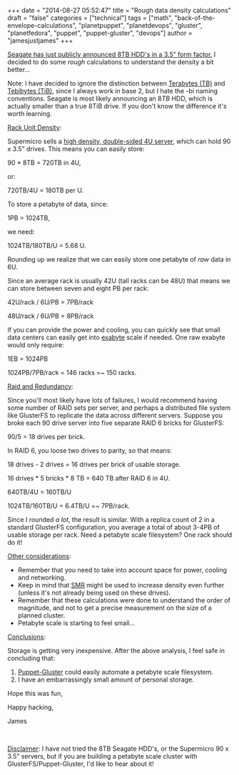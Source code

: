 +++
date = "2014-08-27 05:52:47"
title = "Rough data density calculations"
draft = "false"
categories = ["technical"]
tags = ["math", "back-of-the-envelope-calculations", "planetpuppet", "planetdevops", "gluster", "planetfedora", "puppet", "puppet-gluster", "devops"]
author = "jamesjustjames"
+++

<a href="https://hardware.slashdot.org/story/14/08/26/2325203/seagate-ships-first-8-terabyte-hard-drive">Seagate has just publicly announced 8TB HDD's in a 3.5" form factor.</a> I decided to do some <em>rough</em> calculations to understand the density a bit better...

Note: I have decided to ignore the distinction between <a href="https://en.wikipedia.org/wiki/Terabyte">Terabytes (TB)</a> and <a href="https://en.wikipedia.org/wiki/Tebibyte">Tebibytes (TiB)</a>, since I always work in base 2, but I hate the -bi naming conventions. Seagate is most likely announcing an 8<em>TB</em> HDD, which is actually smaller than a true 8TiB drive. If you don't know the difference it's worth learning.

<span style="text-decoration:underline;">Rack Unit Density</span>:

Supermicro sells a <a href="http://www.supermicro.com/products/chassis/4U/847/SC847DE26-R2K02JBOD.cfm">high density, double-sided 4U server</a>, which can hold 90 x 3.5" drives. This means you can easily store:

90 * 8TB = 720TB in 4U,

or:

720TB/4U = 180TB per U.

To store a petabyte of data, since:

1PB = 1024TB,

we need:

1024TB/180TB/U = 5.68 U.

Rounding up we realize that we can easily store one petabyte of <em>raw</em> data in 6U.

Since an average rack is usually 42U (tall racks can be 48U) that means we can store between seven and eight PB per rack:

42U/rack / 6U/PB = 7PB/rack

48U/rack / 6U/PB = 8PB/rack

If you can provide the power and cooling, you can quickly see that small data centers can easily get into <a href="https://en.wikipedia.org/wiki/Exabyte">exabyte</a> scale if needed. One raw exabyte would only require:

1EB = 1024PB

1024PB/7PB/rack = 146 racks =~ 150 racks.

<span style="text-decoration:underline;">Raid and Redundancy</span>:

Since you'll most likely have lots of failures, I would recommend having some number of RAID sets per server, and perhaps a distributed file system like GlusterFS to replicate the data across different servers. Suppose you broke each 90 drive server into five separate RAID 6 bricks for GlusterFS:

90/5 = 18 drives per brick.

In RAID 6, you loose two drives to parity, so that means:

18 drives - 2 drives = 16 drives per brick of usable storage.

16 drives * 5 bricks * 8 TB = 640 TB after RAID 6 in 4U.

640TB/4U = 160TB/U

1024TB/160TB/U = 6.4TB/U =~ 7PB/rack.

Since I rounded <em>a lot</em>, the result is similar. With a replica count of 2 in a standard GlusterFS configuration, you average a total of about 3-4PB of usable storage per rack. Need a petabyte scale filesystem? One rack should do it!

<span style="text-decoration:underline;">Other considerations</span>:
<ul>
	<li>Remember that you need to take into account space for power, cooling and networking.</li>
	<li>Keep in mind that <a href="https://en.wikipedia.org/wiki/Shingled_magnetic_recording">SMR</a> might be used to increase density even further (unless it's not already being used on these drives).</li>
	<li>Remember that these calculations were done to understand the order of magnitude, and not to get a precise measurement on the size of a planned cluster.</li>
	<li>Petabyte scale is starting to feel small...</li>
</ul>
<span style="text-decoration:underline;">Conclusions</span>:

Storage is getting very inexpensive. After the above analysis, I feel safe in concluding that:
<ol>
	<li><a href="https://github.com/purpleidea/puppet-gluster">Puppet-Gluster</a> could easily automate a petabyte scale filesystem.</li>
	<li>I have an embarrassingly small amount of personal storage.</li>
</ol>
Hope this was fun,

Happy hacking,

James

&nbsp;

<span style="text-decoration:underline;">Disclaimer</span>: I have not tried the 8TB Seagate HDD's, or the Supermicro 90 x 3.5" servers, but if you are building a petabyte scale cluster with GlusterFS/Puppet-Gluster, I'd like to hear about it!

&nbsp;


